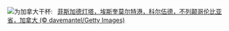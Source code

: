 ![](https://www.bing.com/th?id=OHR.FisgardLighthouse_ZH-CN5474064913_UHD.jpg&w=1000)为加拿大干杯:&nbsp;&ensp;[菲斯加德灯塔，埃斯奎莫尔特港，科尔伍德，不列颠哥伦比亚省，加拿大 (© davemantel/Getty Images)](https://www.bing.com/th?id=OHR.FisgardLighthouse_ZH-CN5474064913_UHD.jpg)
<br><br/>
